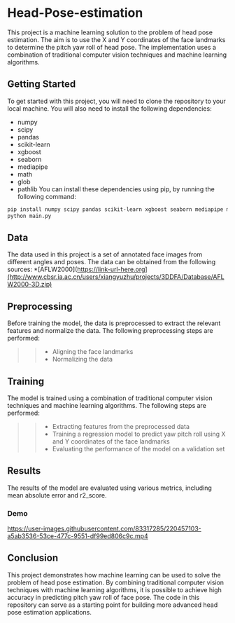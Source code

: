 # Head-Pose-estimation
This project is a machine learning solution to the problem of head pose estimation. The aim is to use the X and Y coordinates of the face landmarks to determine the pitch yaw roll of head pose. The implementation uses a combination of traditional computer vision techniques and machine learning algorithms.
## Getting Started
To get started with this project, you will need to clone the repository to your local machine. You will also need to install the following dependencies:
- numpy
- scipy
- pandas
- scikit-learn
- xgboost
- seaborn
- mediapipe
- math 
- glob 
- pathlib
You can install these dependencies using pip, by running the following command:
```sh
pip install numpy scipy pandas scikit-learn xgboost seaborn mediapipe math glob pathlib
python main.py
```
## Data
The data used in this project is a set of annotated face images from different angles and poses. The data can be obtained from the following sources:
*[AFLW2000](https://link-url-here.org](http://www.cbsr.ia.ac.cn/users/xiangyuzhu/projects/3DDFA/Database/AFLW2000-3D.zip)
## Preprocessing
Before training the model, the data is preprocessed to extract the relevant features and normalize the data. The following preprocessing steps are performed:

>>- Aligning the face landmarks
>>- Normalizing the data
  
## Training
The model is trained using a combination of traditional computer vision techniques and machine learning algorithms. The following steps are performed:

>>- Extracting features from the preprocessed data
>>- Training a regression model to predict yaw pitch roll using X and Y coordinates of the face landmarks
>>- Evaluating the performance of the model on a validation set
  
## Results
The results of the model are evaluated using various metrics, including mean absolute error and r2_score.

### Demo


https://user-images.githubusercontent.com/83317285/220457103-a5ab3536-53ce-477c-9551-df99ed806c9c.mp4



## Conclusion
This project demonstrates how machine learning can be used to solve the problem of head pose estimation. By combining traditional computer vision techniques with machine learning algorithms, it is possible to achieve high accuracy in predicting pitch yaw roll of face pose. The code in this repository can serve as a starting point for building more advanced head pose estimation applications.
